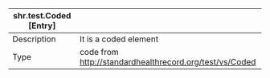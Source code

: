 | shr.test.Coded [Entry] ||
|---|---|
| Description | It is a coded element |
| Type | code from http://standardhealthrecord.org/test/vs/Coded |